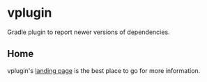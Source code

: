 # vplugin

Gradle plugin to report newer versions of dependencies.



## Home
vplugin's [landing page](http://nwillc.github.io/vplugin/) is the best place to go for more information.



